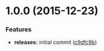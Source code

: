 <a name="1.0.0"></a>
# 1.0.0 (2015-12-23)


### Features

* **releases:** initial commit ([c9dfc9b](https://github.com/hypeJunction/Elgg-groups_invite/commit/c9dfc9b))



